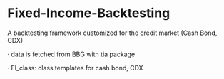 # Fixed-Income-Backtesting
A backtesting framework customized for the credit market (Cash Bond, CDX)

· data is fetched from BBG with tia package

· FI_class: class templates for cash bond, CDX


